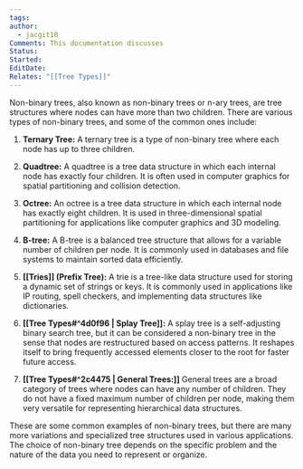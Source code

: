 ```yaml
---
tags: 
author:
  - jacgit18
Comments: This documentation discusses
Status: 
Started: 
EditDate: 
Relates: "[[Tree Types]]"
---
```

Non-binary trees, also known as non-binary trees or n-ary trees, are tree structures where nodes can have more than two children. There are various types of non-binary trees, and some of the common ones include:  
  
1. **Ternary Tree:** A ternary tree is a type of non-binary tree where each node has up to three children.  
  
2. **Quadtree:** A quadtree is a tree data structure in which each internal node has exactly four children. It is often used in computer graphics for spatial partitioning and collision detection.  
  
3. **Octree:** An octree is a tree data structure in which each internal node has exactly eight children. It is used in three-dimensional spatial partitioning for applications like computer graphics and 3D modeling.  
  
4. **B-tree:** A B-tree is a balanced tree structure that allows for a variable number of children per node. It is commonly used in databases and file systems to maintain sorted data efficiently.  
  
5. **[[Tries]] (Prefix Tree):** A trie is a tree-like data structure used for storing a dynamic set of strings or keys. It is commonly used in applications like IP routing, spell checkers, and implementing data structures like dictionaries.  
  
6. **[[Tree Types#^4d0f96 | Splay Tree]]:** A splay tree is a self-adjusting binary search tree, but it can be considered a non-binary tree in the sense that nodes are restructured based on access patterns. It reshapes itself to bring frequently accessed elements closer to the root for faster future access.  
  
7. **[[Tree Types#^2c4475 | General Trees:]]** General trees are a broad category of trees where nodes can have any number of children. They do not have a fixed maximum number of children per node, making them very versatile for representing hierarchical data structures.  
  
These are some common examples of non-binary trees, but there are many more variations and specialized tree structures used in various applications. The choice of non-binary tree depends on the specific problem and the nature of the data you need to represent or organize.